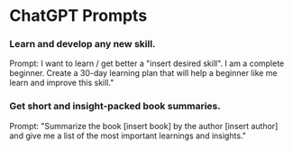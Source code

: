 # ChatGPT Prompts


### Learn and develop any new skill.
Prompt: I want to learn / get better a "insert desired skill". I am a complete beginner. Create a 30-day learning plan that will help a beginner like me learn and improve this skill."

### Get short and insight-packed book summaries.
Prompt: "Summarize the book [insert book] by the author [insert author] and give me a list of the most important learnings and insights."

